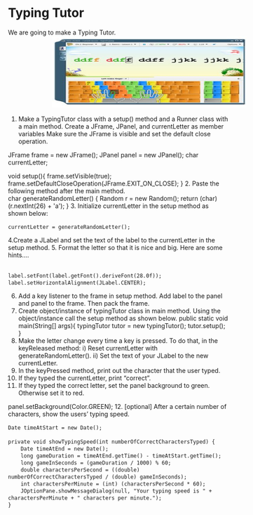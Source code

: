 
# Typing Tutor
  We are going to make a Typing Tutor.
  <img alt="" src="./images/typing.jpg" style="width: 444.00px; height: 163.00px; margin-left: 100.00px; margin-top: 0.00px; transform: rotate(0.00rad) translateZ(0px); -webkit-transform: rotate(0.00rad) translateZ(0px);" title=""/>
1.  Make a TypingTutor class with a setup() method and a Runner class with a main method. Create a JFrame, JPanel, and currentLetter as member variables 
	     Make sure the JFrame is visible and set the default close operation.

JFrame frame = new JFrame();
JPanel panel = new JPanel();
char currentLetter;

void setup(){
	frame.setVisible(true);
	frame.setDefaultCloseOperation(JFrame.EXIT_ON_CLOSE);
}
2. Paste the following method after the main method.  
 char generateRandomLetter() {
    Random r = new Random();
    return (char) (r.nextInt(26) + 'a');
}
3. Initialize currentLetter in the setup method as shown below:
```
currentLetter = generateRandomLetter();
```
  4.Create a JLabel and set the text of the label to the currentLetter in the setup method.
5. Format the letter so that it is nice and big. Here are some hints….
```

label.setFont(label.getFont().deriveFont(28.0f));
label.setHorizontalAlignment(JLabel.CENTER);
```
6. Add a key listener to the frame in setup method. Add label to the panel and panel to the frame. Then pack the frame.
7. Create object/instance of typingTutor class in main method. Using the object/instance call the setup method as shown below.
        public static void main(String[] args){
	typingTutor tutor = new typingTutor();
	tutor.setup(); 
}
8. Make the letter change every time a key is pressed.  To do that, in the keyReleased method:
      i) Reset currentLetter with generateRandomLetter().
      ii) Set the text of your JLabel to the new currentLetter.
9. In the keyPressed method, print out the character that the user typed.
10. If they typed the currentLetter, print “correct”.
11. If they typed the correct letter, set the panel background to green. Otherwise set it to red.

panel.setBackground(Color.GREEN);
12.  [optional] After a certain number of characters, show the users’ typing speed.
```
Date timeAtStart = new Date();
     
private void showTypingSpeed(int numberOfCorrectCharactersTyped) {
    Date timeAtEnd = new Date();
    long gameDuration = timeAtEnd.getTime() - timeAtStart.getTime();
    long gameInSeconds = (gameDuration / 1000) % 60;
    double charactersPerSecond = ((double) numberOfCorrectCharactersTyped / (double) gameInSeconds);
    int charactersPerMinute = (int) (charactersPerSecond * 60);
    JOptionPane.showMessageDialog(null, "Your typing speed is " + charactersPerMinute + " characters per minute.");
} 
```
 

